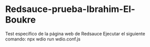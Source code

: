 # Redsauce-prueba-Ibrahim-El-Boukre
Test específico de la página web de Redsauce
Ejecutar el siguiente comando: npx wdio run wdio.conf.js
